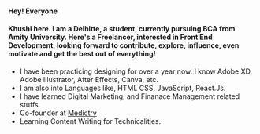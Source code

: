 #### Hey! Everyone 
#### Khushi here. I am a Delhitte, a student, currently pursuing BCA from Amity University. Here's a Freelancer, interested in Front End Development, looking forward to contribute, explore, influence, even motivate  and get the best out of everything!
- I have been practicing designing for over a year now. I know Adobe XD, Adobe Illustrator, After Effects, Canva, etc. 
- I am also into Languages like, HTML CSS, JavaScript, React.Js.
- I have learned Digital Marketing, and Finanace Management related stuffs.
- Co-founder at [Medictry](https://github.com/Medictry)
- Learning Content Writing for Technicalities. 
<!---
khugitshii/khugitshii is a ✨ special ✨ repository because its `README.md` (this file) appears on your GitHub profile.
You can click the Preview link to take a look at your changes.
--->
